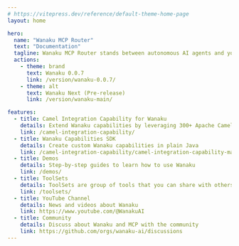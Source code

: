 ```yaml
---
# https://vitepress.dev/reference/default-theme-home-page
layout: home

hero:
  name: "Wanaku MCP Router"
  text: "Documentation"
  tagline: Wanaku MCP Router stands between autonomous AI agents and your enterprise systems
  actions:
    - theme: brand
      text: Wanaku 0.0.7
      link: /version/wanaku-0.0.7/
    - theme: alt
      text: Wanaku Next (Pre-release)
      link: /version/wanaku-main/

features:
  - title: Camel Integration Capability for Wanaku
    details: Extend Wanaku capabilities by leveraging 300+ Apache Camel Components
    link: /camel-integration-capability/
  - title: Wanaku Capabilities SDK
    details: Create custom Wanaku capabilities in plain Java
    link: /camel-integration-capability/camel-integration-capability-main/
  - title: Demos
    details: Step-by-step guides to learn how to use Wanaku
    link: /demos/
  - title: ToolSets
    details: ToolSets are group of tools that you can share with others
    link: /toolsets/
  - title: YouTube Channel
    details: News and videos about Wanaku
    link: https://www.youtube.com/@WanakuAI
  - title: Community
    details: Discuss about Wanaku and MCP with the community
    link: https://github.com/orgs/wanaku-ai/discussions
---
```


